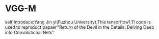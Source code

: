 # VGG-M
self Introduce:Yang Jin yi(Fuzhou University),This tensorflow1.11 code  is used to reproduct papaer''Return of the Devil in the Details: Delving Deep into Convolutional Nets'' 
